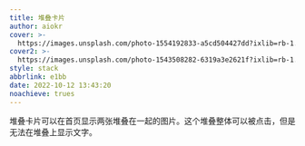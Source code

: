 ```yaml
---
title: 堆叠卡片
author: aiokr
cover: >-
  https://images.unsplash.com/photo-1554192833-a5cd504427dd?ixlib=rb-1.2.1&ixid=MnwxMjA3fDB8MHxwaG90by1wYWdlfHx8fGVufDB8fHx8&auto=format&fit=crop&w=800&q=80
cover2: >-
  https://images.unsplash.com/photo-1543508282-6319a3e2621f?ixlib=rb-1.2.1&ixid=MnwxMjA3fDB8MHxwaG90by1wYWdlfHx8fGVufDB8fHx8&auto=format&fit=crop&w=800&q=80
style: stack
abbrlink: e1bb
date: 2022-10-12 13:43:20
noachieve: trues
---
```


堆叠卡片可以在首页显示两张堆叠在一起的图片。这个堆叠整体可以被点击，但是无法在堆叠上显示文字。

